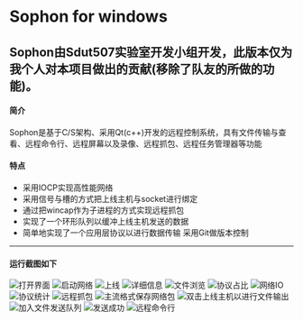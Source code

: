 # Sophon for windows
Sophon由Sdut507实验室开发小组开发，此版本仅为我个人对本项目做出的贡献(移除了队友的所做的功能)。
---
#### 简介
Sophon是基于C/S架构、采用Qt(c++)开发的远程控制系统，具有文件传输与查看、远程命令行、远程屏幕以及录像、远程抓包、远程任务管理器等功能
#### 特点
+ 采用IOCP实现高性能网络
+ 采用信号与槽的方式把上线主机与socket进行绑定
+ 通过把wincap作为子进程的方式实现远程抓包
+ 实现了一个环形队列以缓冲上线主机发送的数据
+ 简单地实现了一个应用层协议以进行数据传输 采用Git做版本控制
---
#### 运行截图如下
![打开界面](https://github.com/HappyThis/SophonC/blob/master/screenshot/%E5%90%AF%E5%8A%A8.png)
![启动网络](https://github.com/HappyThis/SophonC/blob/master/screenshot/%E4%B8%8A%E7%BA%BF.png)
![上线](https://github.com/HappyThis/SophonC/blob/master/screenshot/%E4%B8%8A%E7%BA%BF.png)
![详细信息](https://github.com/HappyThis/SophonC/blob/master/screenshot/%E8%AF%A6%E7%BB%86%E4%BF%A1%E6%81%AF.png)
![文件浏览](https://github.com/HappyThis/SophonC/blob/master/screenshot/%E5%8F%AF%E4%BB%A5%E9%80%89%E6%8B%A9%E4%B8%8A%E7%BA%BF%E4%B8%BB%E6%9C%BA%E6%96%87%E4%BB%B6%E6%8E%A5%E6%94%B6%E5%9C%B0%E5%9D%80.png)
![协议占比](https://github.com/HappyThis/SophonC/blob/master/screenshot/%E5%8D%8F%E8%AE%AE%E5%8D%A0%E6%AF%94.png)
![网络IO](https://github.com/HappyThis/SophonC/blob/master/screenshot/IO%E5%88%86%E5%B8%83.png)
![协议统计](https://github.com/HappyThis/SophonC/blob/master/screenshot/%E7%BD%91%E7%BB%9C%E5%8D%8F%E8%AE%AE%E5%88%86%E6%9E%90.png)
![远程抓包](https://github.com/HappyThis/SophonC/blob/master/screenshot/%E8%BF%9C%E7%A8%8B%E6%8A%93%E5%8C%85.png)
![主流格式保存网络包](https://github.com/HappyThis/SophonC/blob/master/screenshot/%E5%8F%AF%E4%BB%A5%E5%B0%86%E6%8A%93%E6%8D%95%E7%9A%84%E6%95%B0%E6%8D%AE%E5%8C%85%E4%BF%9D%E5%AD%98%E4%B8%BA%E4%B8%BB%E6%B5%81%E6%A0%BC%E5%BC%8F.png)
![双击上线主机以进行文件输出](https://github.com/HappyThis/SophonC/blob/master/screenshot/%E5%8F%8C%E5%87%BB%E4%B8%8A%E7%BA%BF%E4%B8%BB%E6%9C%BA%E5%8A%A0%E5%85%A5%E6%96%87%E4%BB%B6%E4%BC%A0%E9%80%81%E9%98%9F%E5%88%97.png)
![加入文件发送队列](https://github.com/HappyThis/SophonC/blob/master/screenshot/%E5%B0%86%E6%96%87%E4%BB%B6%E5%8A%A0%E5%85%A5%E5%8F%91%E9%80%81%E9%98%9F%E5%88%97%E4%B9%8B%E5%90%8E%E5%8F%AF%E4%BB%A5%E5%8F%91%E9%80%81.png)
![发送成功](https://github.com/HappyThis/SophonC/blob/master/screenshot/%E5%8F%91%E9%80%81%E6%88%90%E5%8A%9F.png)
![远程命令行](https://github.com/HappyThis/SophonC/blob/master/screenshot/%E8%BF%9C%E7%A8%8B%E5%91%BD%E4%BB%A4%E8%A1%8C.png)
